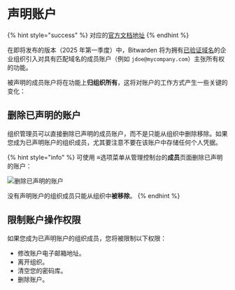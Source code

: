 # 声明账户

{% hint style="success" %}
对应的[官方文档地址](https://bitwarden.com/help/claimed-accounts/)
{% endhint %}

在即将发布的版本（2025 年第一季度）中，Bitwarden 将为拥有[已验证域名](../login-with-sso/domain-verification.md)的企业组织引入对具有匹配域名的成员账户（例如 `jdoe@mycompany.com`）主张所有权的功能。

被声明的成员账户将在功能上**归组织所有**，这将对账户的工作方式产生一些关键的变化：

## 删除已声明的账户 <a href="#deletion-of-claimed-accounts" id="deletion-of-claimed-accounts"></a>

组织管理员可以直接删除已声明的成员账户，而不是只能从组织中删除移除。如果您成为已声明账户的组织成员，尤其要注意不要在该账户中存储任何个人凭据。

{% hint style="info" %}
可使用 **≡**&#x9009;项菜单从管理控制台的**成员**页面删除已声明的账户：

<img src="https://res.cloudinary.com/bw-com/image/upload/f_auto/v1/ctf/7rncvj1f8mw7/6HUnGTfMstF4IasZcKBfdi/0d2dbd328ba4a006611576e7d91c70df/2025-01-14_10-45-56.png?_a=DAJCwlWIZAAB" alt="删除已声明的账户" data-size="original">

没有声明账户的组织成员只能从组织中**被移除**。
{% endhint %}

## 限制账户操作权限 <a href="#restricted-access-to-account-actions" id="restricted-access-to-account-actions"></a>

如果您成为已声明账户的组织成员，您将被限制以下权限：

* 修改账户电子邮箱地址。
* 离开组织。
* 清空您的密码库。
* 删除账户。
